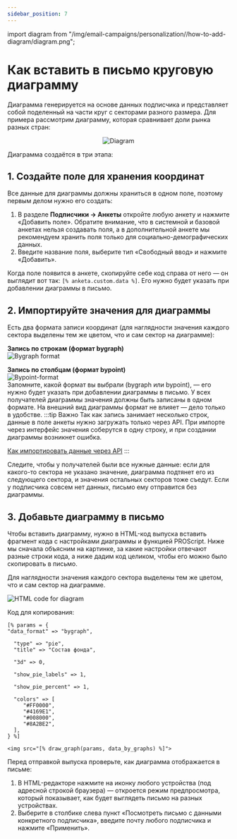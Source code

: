 ```yaml
---
sidebar_position: 7
---
```

import diagram from "/img/email-campaigns/personalization//how-to-add-diagram/diagram.png";

# Как вставить в письмо круговую диаграмму
Диаграмма генерируется на основе данных подписчика и представляет собой поделенный на части круг с секторами разного размера. Для примера рассмотрим диаграмму, которая сравнивает доли рынка разных стран:

<p align="center">
    <img src={diagram} alt="Diagram" />
</p>

Диаграмма создаётся в три этапа:
## 1. Создайте поле для хранения координат
Все данные для диаграммы должны храниться в одном поле, поэтому первым делом нужно его создать:
1. В разделе **Подписчики → Анкеты** откройте любую анкету и нажмите «Добавить поле». Обратите внимание, что в системной и базовой анкетах нельзя создавать поля, а в дополнительной анкете мы рекомендуем хранить поля только для социально-демографических данных.
2. Введите название поля, выберите тип «Свободный ввод» и нажмите «Добавить».

Когда поле появится в анкете, скопируйте себе код справа от него — он выглядит вот так: `[% anketa.custom.data %]`. Его нужно будет указать при добавлении диаграммы в письмо.

## 2. Импортируйте значения для диаграммы
Есть два формата записи координат (для наглядности значения каждого сектора выделены тем же цветом, что и сам сектор на диаграмме):

**Запись по строкам (формат bygraph)**<br/>
![Bygraph format](/img/email-campaigns/personalization//how-to-add-diagram/bygraph-format.png) <br/>

**Запись по столбцам (формат bypoint)**<br/>
![Bypoint-format](/img/email-campaigns/personalization//how-to-add-diagram/bypoint-format.png) <br/>
Запомните, какой формат вы выбрали (bygraph или bypoint), — его нужно будет указать при добавлении диаграммы в письмо. У всех получателей диаграммы значения должны быть записаны в одном формате. На внешний вид диаграммы формат не влияет — дело только в удобстве.
:::tip Важно
Так как запись занимает несколько строк, данные в поле анкеты нужно загружать только через API. При импорте через интерфейс значения соберутся в одну строку, и при создании диаграммы возникнет ошибка.

[Как импортировать данные через API](https://sendsay.ru/api/api.html#C%D0%BE%D0%B7%D0%B4%D0%B0%D1%82%D1%8C-%D0%BF%D0%BE%D0%B4%D0%BF%D0%B8%D1%81%D1%87%D0%B8%D0%BA%D0%B0-%D0%9E%D0%B1%D0%BD%D0%BE%D0%B2%D0%B8%D1%82%D1%8C-%D0%B4%D0%B0%D0%BD%D0%BD%D1%8B%D0%B5-%D0%BF%D0%BE%D0%B4%D0%BF%D0%B8%D1%81%D1%87%D0%B8%D0%BA%D0%B0-%D0%9A%D0%94)
:::

Следите, чтобы у получателей были все нужные данные: если для какого-то сектора не указано значение, диаграмма подтянет его из следующего сектора, и значения остальных секторов тоже съедут. Если у подписчика совсем нет данных, письмо ему отправится без диаграммы.

## 3. Добавьте диаграмму в письмо
Чтобы вставить диаграмму, нужно в HTML-код выпуска вставить фрагмент кода с настройками диаграммы и функцией PROScript. Ниже мы сначала объясним на картинке, за какие настройки отвечают разные строки кода, а ниже дадим код целиком, чтобы его можно было скопировать в письмо.

Для наглядности значения каждого сектора выделены тем же цветом, что и сам сектор на диаграмме.

![HTML code for diagram](/img/email-campaigns/personalization//how-to-add-diagram/html-code-for-diagram.png) <br/>

Код для копирования:
```
[% params = {
"data_format" => "bygraph",

  "type" => "pie",
  "title" => "Состав фонда",

  "3d" => 0,

  "show_pie_labels" => 1,

  "show_pie_percent" => 1,

  "colors" => [
     "#FF0000",
     "#4169E1",
     "#008000",
     "#8A2BE2",
  ],
} %]

<img src="[% draw_graph(params, data_by_graphs) %]">
```
Перед отправкой выпуска проверьте, как диаграмма отображается в письме:
1. В HTML-редакторе нажмите на иконку любого устройства (под адресной строкой браузера) — откроется режим предпросмотра, который показывает, как будет выглядеть письмо на разных устройствах.
2. Выберите в столбике слева пункт «Посмотреть письмо с данными конкретного подписчика», введите почту любого подписчика и нажмите «Применить».